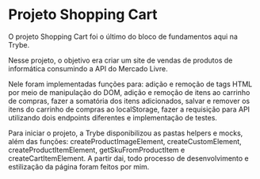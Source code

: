 # Projeto Shopping Cart

O projeto Shopping Cart foi o último do bloco de fundamentos aqui na Trybe.

Nesse projeto, o objetivo era criar um site de vendas de produtos de informática consumindo a API do Mercado Livre.

Nele foram implementadas funções para: adição e remoção de tags HTML por meio de manipulação do DOM, adição e remoção de itens ao carrinho de compras, fazer a somatória dos itens adicionados, salvar e remover os itens do carrinho de compras ao localStorage, fazer a requisição para API utilizando dois endpoints diferentes e implementação de testes.

Para iniciar o projeto, a Trybe disponibilizou as pastas helpers e mocks, além das funções: createProductImageElement, createCustomElement, createProductItemElement, getSkuFromProductItem e createCartItemElement. A partir dai, todo processo de desenvolvimento e estilização da página foram feitos por mim.
